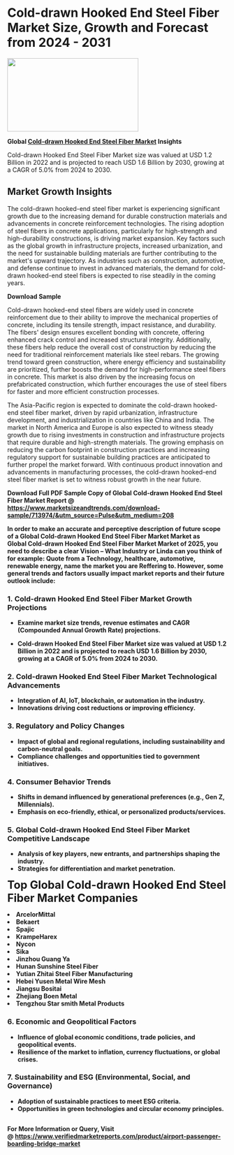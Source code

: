 <H1>Cold-drawn Hooked End Steel Fiber Market Size, Growth and Forecast from 2024 - 2031</H1><img class="aligncenter size-medium wp-image-584254" src="https://thirdeyenews.in/wp-content/uploads/2024/09/Global-Market-Research-300x168.jpeg" alt="" width="300" height="168" /><p><strong>Global&nbsp;<a href="https://www.marketsizeandtrends.com/download-sample/713974/&amp;utm_source=Pulse&amp;utm_medium=208">Cold-drawn Hooked End Steel Fiber Market</a> Insights</strong></p><p>Cold-drawn Hooked End Steel Fiber Market size was valued at USD 1.2 Billion in 2022 and is projected to reach USD 1.6 Billion by 2030, growing at a CAGR of 5.0% from 2024 to 2030.</p><p><h2>Market Growth Insights</h2> <p>The cold-drawn hooked-end steel fiber market is experiencing significant growth due to the increasing demand for durable construction materials and advancements in concrete reinforcement technologies. The rising adoption of steel fibers in concrete applications, particularly for high-strength and high-durability constructions, is driving market expansion. Key factors such as the global growth in infrastructure projects, increased urbanization, and the need for sustainable building materials are further contributing to the market's upward trajectory. As industries such as construction, automotive, and defense continue to invest in advanced materials, the demand for cold-drawn hooked-end steel fibers is expected to rise steadily in the coming years.</p> <p><strong>Download Sample</strong></p> <p>Cold-drawn hooked-end steel fibers are widely used in concrete reinforcement due to their ability to improve the mechanical properties of concrete, including its tensile strength, impact resistance, and durability. The fibers' design ensures excellent bonding with concrete, offering enhanced crack control and increased structural integrity. Additionally, these fibers help reduce the overall cost of construction by reducing the need for traditional reinforcement materials like steel rebars. The growing trend toward green construction, where energy efficiency and sustainability are prioritized, further boosts the demand for high-performance steel fibers in concrete. This market is also driven by the increasing focus on prefabricated construction, which further encourages the use of steel fibers for faster and more efficient construction processes.</p> <p>The Asia-Pacific region is expected to dominate the cold-drawn hooked-end steel fiber market, driven by rapid urbanization, infrastructure development, and industrialization in countries like China and India. The market in North America and Europe is also expected to witness steady growth due to rising investments in construction and infrastructure projects that require durable and high-strength materials. The growing emphasis on reducing the carbon footprint in construction practices and increasing regulatory support for sustainable building practices are anticipated to further propel the market forward. With continuous product innovation and advancements in manufacturing processes, the cold-drawn hooked-end steel fiber market is set to witness robust growth in the near future.</p> <p><strong></p><p><span class=""><strong>Download Full PDF Sample Copy of Global Cold-drawn Hooked End Steel Fiber Market Report</strong> @ <a href="https://www.marketsizeandtrends.com/download-sample/713974/&amp;utm_source=Pulse&amp;utm_medium=208" target="_blank">https://www.marketsizeandtrends.com/download-sample/713974/&amp;utm_source=Pulse&amp;utm_medium=208</a></span></p><p>In order to make an accurate and perceptive description of future scope of a Global&nbsp;Cold-drawn Hooked End Steel Fiber Market Market as Global&nbsp;Cold-drawn Hooked End Steel Fiber Market Market of 2025, you need to describe a clear Vision &ndash; What Industry or Linda can you think of for example: Quote from a Technology, healthcare, automotive, renewable energy, name the market you are Reffering to. However, some general trends and factors usually impact market reports and their future outlook include:</p><h3>1.&nbsp;<strong>Cold-drawn Hooked End Steel Fiber Market Growth Projections</strong></h3><ul><li>Examine market size trends, revenue estimates and CAGR (Compounded Annual Growth Rate) projections.</li><li><p>Cold-drawn Hooked End Steel Fiber Market size was valued at USD 1.2 Billion in 2022 and is projected to reach USD 1.6 Billion by 2030, growing at a CAGR of 5.0% from 2024 to 2030.</p></li></ul><h3>2.&nbsp;<strong>Cold-drawn Hooked End Steel Fiber Market Technological Advancements</strong></h3><ul><li>Integration of AI, IoT, blockchain, or automation in the industry.</li><li>Innovations driving cost reductions or improving efficiency.</li></ul><h3>3.&nbsp;<strong>Regulatory and Policy Changes</strong></h3><ul><li>Impact of global and regional regulations, including sustainability and carbon-neutral goals.</li><li>Compliance challenges and opportunities tied to government initiatives.</li></ul><h3>4.&nbsp;<strong>Consumer Behavior Trends</strong></h3><ul><li>Shifts in demand influenced by generational preferences (e.g., Gen Z, Millennials).</li><li>Emphasis on eco-friendly, ethical, or personalized products/services.</li></ul><h3>5.&nbsp;<strong>Global Cold-drawn Hooked End Steel Fiber Market Competitive Landscape</strong></h3><ul><li>Analysis of key players, new entrants, and partnerships shaping the industry.</li><li>Strategies for differentiation and market penetration.</li></ul><p data-pm-slice="1 1 []"><span style="color: inherit; font-family: inherit; font-size: 25px;">Top Global Cold-drawn Hooked End Steel Fiber Market Companies</span></p><div class="" data-test-id=""><p><li>ArcelorMittal</li><li> Bekaert</li><li> Spajic</li><li> KrampeHarex</li><li> Nycon</li><li> Sika</li><li> Jinzhou Guang Ya</li><li> Hunan Sunshine Steel Fiber</li><li> Yutian Zhitai Steel Fiber Manufacturing</li><li> Hebei Yusen Metal Wire Mesh</li><li> Jiangsu Bositai</li><li> Zhejiang Boen Metal</li><li> Tengzhou Star smith Metal Products</li></p></div><h3>6.&nbsp;<strong>Economic and Geopolitical Factors</strong></h3><ul><li>Influence of global economic conditions, trade policies, and geopolitical events.</li><li>Resilience of the market to inflation, currency fluctuations, or global crises.</li></ul><h3>7.&nbsp;<strong>Sustainability and ESG (Environmental, Social, and Governance)</strong></h3><ul><li>Adoption of sustainable practices to meet ESG criteria.</li><li>Opportunities in green technologies and circular economy principles.</li></ul><h2><strong style="font-size: 14px;">For More Information or Query, Visit @&nbsp;</strong><a style="background-color: #ffffff; font-size: 14px;" href="https://www.marketsizeandtrends.com/report/cold-drawn-hooked-end-steel-fiber-market/" target="_blank">https://www.verifiedmarketreports.com/product/airport-passenger-boarding-bridge-market</a></h2>
